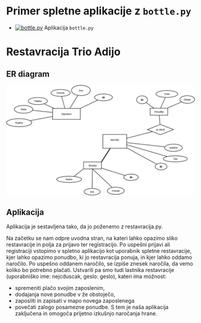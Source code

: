 # Primer spletne aplikacije z `bottle.py`

* [![bottle.py](https://mybinder.org/badge_logo.svg)](https://mybinder.org/v2/gh/Duzo12/Restavracija_OPB/main?urlpath=proxy/8080/) Aplikacija `bottle.py`

# Restavracija Trio Adijo


## ER diagram

![ER diagram](Diagram1.png)

## Aplikacija
Aplikacija je sestavljena tako, da jo poženemo z restavracija.py.

Na začetku se nam odpre uvodna stran, na kateri lahko opazimo sliko restavracije in polja za prijavo ter registracijo. Po uspešni prijavi ali registraciji vstopimo v spletno aplikacijo kot uporabnik spletne restavracije, kjer lahko opazimo ponudbo, ki jo restavracija ponuja, in kjer lahko oddamo naročilo. Po uspešno oddanem naročilo, se izpiše znesek naročila, da vemo koliko bo potrebno plačati. Ustvarili pa smo tudi lastnika restavracije (uporabniško ime: nejcduscak, geslo: geslo), kateri ima možnost:
- spremeniti plačo svojim zaposlenim,
- dodajanja nove ponudbe v že obstoječo,
- zaposliti in zapisati v mapo novega zaposlenega
- povečati zalogo posamezne ponudbe.
S tem je naša aplikacija zaključena in omogoča prijetno izkušnjo naročanja hrane.

